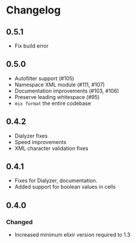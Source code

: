 # Changelog

## 0.5.1

- Fix build error

## 0.5.0

- Autofilter support (#105)
- Namespace XML module (#111, #107)
- Documentation improvements (#103, #106)
- Preserve leading whitespace (#95)
- `mix format` the entire codebase

## 0.4.2

- Dialyzer fixes
- Speed improvements
- XML character validation fixes

## 0.4.1

- Fixes for Dialyzer, documentation.
- Added support for boolean values in cells

## 0.4.0

### Changed

- Increased minimum elixir version required to 1.3
